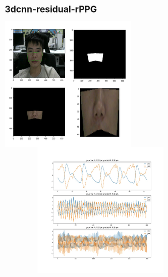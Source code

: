 # 3dcnn-residual-rPPG


<img src="./result/ROI.png" width="400" height="400" alt="1111" align="left">

<img src="./result/train_result/0003_3.jpg" width="400" height="400" alt="2211" align="right">
